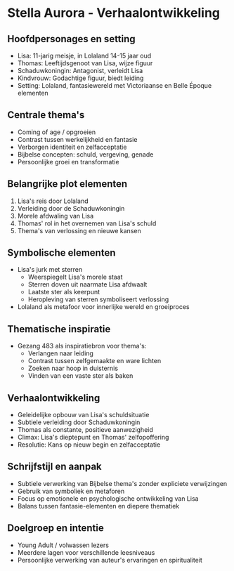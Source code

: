 # **Stella Aurora \- Verhaalontwikkeling**

## **Hoofdpersonages en setting**

* Lisa: 11-jarig meisje, in Lolaland 14-15 jaar oud
* Thomas: Leeftijdsgenoot van Lisa, wijze figuur
* Schaduwkoningin: Antagonist, verleidt Lisa
* Kindvrouw: Godachtige figuur, biedt leiding
* Setting: Lolaland, fantasiewereld met Victoriaanse en Belle Époque elementen

## **Centrale thema's**

* Coming of age / opgroeien
* Contrast tussen werkelijkheid en fantasie
* Verborgen identiteit en zelfacceptatie
* Bijbelse concepten: schuld, vergeving, genade
* Persoonlijke groei en transformatie

## **Belangrijke plot elementen**

1. Lisa's reis door Lolaland
2. Verleiding door de Schaduwkoningin
3. Morele afdwaling van Lisa
4. Thomas' rol in het overnemen van Lisa's schuld
5. Thema's van verlossing en nieuwe kansen

## **Symbolische elementen**

* Lisa's jurk met sterren  
  * Weerspiegelt Lisa's morele staat
  * Sterren doven uit naarmate Lisa afdwaalt
  * Laatste ster als keerpunt
  * Heropleving van sterren symboliseert verlossing
* Lolaland als metafoor voor innerlijke wereld en groeiproces

## **Thematische inspiratie**

* Gezang 483 als inspiratiebron voor thema's:  
  * Verlangen naar leiding
  * Contrast tussen zelfgemaakte en ware lichten
  * Zoeken naar hoop in duisternis
  * Vinden van een vaste ster als baken

## **Verhaalontwikkeling**

* Geleidelijke opbouw van Lisa's schuldsituatie
* Subtiele verleiding door Schaduwkoningin
* Thomas als constante, positieve aanwezigheid
* Climax: Lisa's dieptepunt en Thomas' zelfopoffering
* Resolutie: Kans op nieuw begin en zelfacceptatie

## **Schrijfstijl en aanpak**

* Subtiele verwerking van Bijbelse thema's zonder expliciete verwijzingen
* Gebruik van symboliek en metaforen
* Focus op emotionele en psychologische ontwikkeling van Lisa
* Balans tussen fantasie-elementen en diepere thematiek

## **Doelgroep en intentie**

* Young Adult / volwassen lezers
* Meerdere lagen voor verschillende leesniveaus
* Persoonlijke verwerking van auteur's ervaringen en spiritualiteit